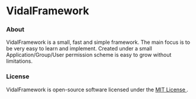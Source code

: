 # VidalFramework
<h3>About</h3>
VidalFramework is a small, fast and simple framework. The main focus is to be very easy to learn and implement. Created under a small Application/Group/User permission scheme is easy to grow without limitations.

<h3>License</h3>
VidalFramework is open-source software licensed under the <a href="https://opensource.org/licenses/MIT"> MIT License </a>.
